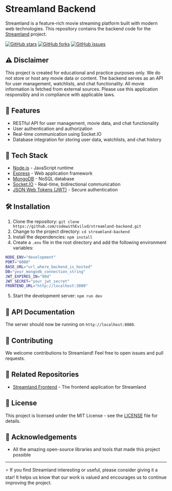 # Streamland Backend

Streamland is a feature-rich movie streaming platform built with modern web technologies. This repository contains the backend code for the [Streamland](https://github.com/codewithEvilxd/streamland-frontend) project.

[![GitHub stars](https://img.shields.io/github/stars/codewithEvilxd/streamland-backend.svg?style=social&label=Star&maxAge=2592000)](https://GitHub.com/codewithEvilxd/streamland-backend/stargazers/)
[![GitHub forks](https://img.shields.io/github/forks/codewithEvilxd/streamland-backend.svg?style=social&label=Fork&maxAge=2592000)](https://GitHub.com/codewithEvilxd/streamland-backend/network/)
[![GitHub issues](https://img.shields.io/github/issues/codewithEvilxd/streamland-backend.svg)](https://GitHub.com/codewithEvilxd/streamland-backend/issues/)

## ⚠️ Disclaimer

This project is created for educational and practice purposes only. We do not store or host any movie data or content. The backend serves as an API for user management, watchlists, and chat functionality. All movie information is fetched from external sources. Please use this application responsibly and in compliance with applicable laws.

## 🌟 Features

- RESTful API for user management, movie data, and chat functionality
- User authentication and authorization
- Real-time communication using Socket.IO
- Database integration for storing user data, watchlists, and chat history

## 🚀 Tech Stack

- [Node.js](https://nodejs.org/) - JavaScript runtime
- [Express](https://expressjs.com/) - Web application framework
- [MongoDB](https://www.mongodb.com/) - NoSQL database
- [Socket.IO](https://socket.io/) - Real-time, bidirectional communication
- [JSON Web Tokens (JWT)](https://jwt.io/) - Secure authentication

## 🛠 Installation

1. Clone the repository: `git clone https://github.com/codewithEvilxd/streamland-backend.git`
2. Change to the project directory: `cd streamland-backend`
3. Install the dependencies: `npm install`
4. Create a `.env` file in the root directory and add the following environment variables:

```bash
NODE_ENV="development"
PORT="8080"
BASE_URL="url_where_backend_is_hosted"
DB="your_mongodb_connection_string"
JWT_EXPIRES_IN="90d"
JWT_SECRET="your_jwt_secret"
FRONTEND_URL="http://localhost:3000"
```

5. Start the development server: `npm run dev`

## 📝 API Documentation

The server should now be running on `http://localhost:8080`.

## 🤝 Contributing

We welcome contributions to Streamland! Feel free to open issues and pull requests.

## 🔗 Related Repositories

- [Streamland Frontend](https://github.com/codewithEvilxd/streamland-frontend) - The frontend application for Streamland

## 📜 License

This project is licensed under the MIT License - see the [LICENSE](LICENSE) file for details.

## 🙏 Acknowledgements

- All the amazing open-source libraries and tools that made this project possible

---

⭐️ If you find Streamland interesting or useful, please consider giving it a star! It helps us know that our work is valued and encourages us to continue improving the project.
